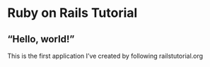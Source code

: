 # Ruby on Rails Tutorial

## “Hello, world!”

This is the first application I’ve created by following railstutorial.org